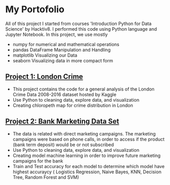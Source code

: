 # My Portofolio
All of this project I started from courses 'Introduction Python for Data Science' by Hacktiv8. I performed this code using Python language and Jupyter Notebook.
In this project, we use mostly
* numpy for numerical and mathematical operations
* pandas DataFrame Manipulation and Handling
* matplotlib Visualizing our Data
* seaborn Visualizing data in more compact form



## [Project 1: London Crime](https://github.com/adingyosh/My-Portofolio/blob/main/Project%201.ipynb)
* This project contains the code for a general analysis of the London Crime Data 2008-2016 dataset hosted by Kaggle
* Use Python to cleaning data, explore data, and visualization
* Creating chloropeth map for crime distribution in London 

## [Project 2: Bank Marketing Data Set](https://github.com/adingyosh/My-Portofolio/blob/main/Project%202.ipynb)
* The data is related with direct marketing campaigns. The marketing campaigns were based on phone calls, in order to access if the product (bank term deposit) would be or not subscribed
* Use Python to cleaning data, explore data, and visualization
* Creating model machine learning in order to improve future marketing campaigns for the bank
* Train and Test accuracy for each model to determine which model have highest accuraycy ( Logistics Regression, Naive Bayes, KNN, Decision Tree, Random Forest and SVM)
